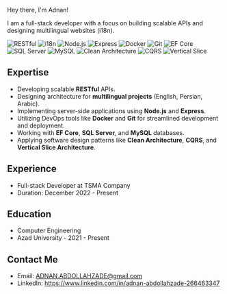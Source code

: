 Hey there, I'm Adnan!

I am a full-stack developer with a focus on building scalable APIs and designing multilingual websites (i18n).

![RESTful](https://img.shields.io/badge/RESTful-00A1F1?style=flat&logo=api&logoColor=white)
![i18n](https://img.shields.io/badge/i18n-2E8B57?style=flat&logo=translate&logoColor=white)
![Node.js](https://img.shields.io/badge/Node.js-339933?style=flat&logo=node.js&logoColor=white)
![Express](https://img.shields.io/badge/Express-000000?style=flat&logo=express&logoColor=white)
![Docker](https://img.shields.io/badge/Docker-2496ED?style=flat&logo=docker&logoColor=white)
![Git](https://img.shields.io/badge/Git-F05032?style=flat&logo=git&logoColor=white)
![EF Core](https://img.shields.io/badge/EF%20Core-512BD4?style=flat&logo=.net&logoColor=white)
![SQL Server](https://img.shields.io/badge/SQL%20Server-CC2927?style=flat&logo=microsoftsqlserver&logoColor=white)
![MySQL](https://img.shields.io/badge/MySQL-4479A1?style=flat&logo=mysql&logoColor=white)
![Clean Architecture](https://img.shields.io/badge/Clean--Architecture-6DB33F?style=flat&logo=abstract&logoColor=white)
![CQRS](https://img.shields.io/badge/CQRS-007ACC?style=flat&logo=azuredevops&logoColor=white)
![Vertical Slice](https://img.shields.io/badge/Vertical--Slice--Architecture-0052CC?style=flat&logo=bit&logoColor=white)

## Expertise
- Developing scalable **RESTful** APIs.
- Designing architecture for **multilingual projects** (English, Persian, Arabic).
- Implementing server-side applications using **Node.js** and **Express**.
- Utilizing DevOps tools like **Docker** and **Git** for streamlined development and deployment.
- Working with **EF Core**, **SQL Server**, and **MySQL** databases.
- Applying software design patterns like **Clean Architecture**, **CQRS**, and **Vertical Slice Architecture**.

## Experience
- Full-stack Developer at TSMA Company
- Duration: December 2022 - Present

## Education
- Computer Engineering  
- Azad University - 2021 - Present




## Contact Me
- Email: ADNAN.ABDOLLAHZADE@gmail.com
- LinkedIn: https://www.linkedin.com/in/adnan-abdollahzade-266463347


